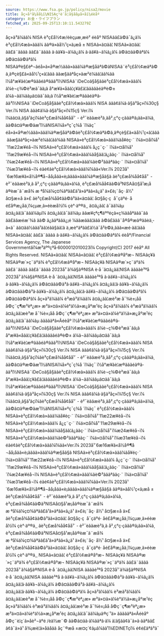 ```yaml
---
source: https://www.fsa.go.jp/policy/nisa2/movie
title: åç»ã³ã¼ãã¼ï¼NISAç¹è¨­ã¦ã§ããµã¤ãï¼éèåº
category: お金・ライフプラン
fetched_at: 2025-09-25T13:10:11.543279Z
---
```

åç»ã³ã¼ãã¼
NISA
è³ç£å½¢æ/éèçµæ¸æè²
éèåº NISAã­ã£ã©ã¯ã¿ã¼
è³ç£å½¢æã»ããã¼
ãã®ä»ãå½¹ç«ã¡æå ±
NISAã«ã¤ãã¦
NISAã«ã¤ãã¦
ãã£ã¨ãããã
ãã£ã¨ãããã
ã·ãã¥ã¬ã¼ã¿ã¼
ã·ãã¥ã¬ã¼ã¿ã¼
ã©ã¤ãã©ãªã¼
ã©ã¤ãã©ãªã¼
NISAã®è§£èª¬ãéå»ã«å®æ½ããã»ããã¼ã®æ§å­ãªã©ãNISAã¨è³ç£å½¢æãªã©ã¸ã®çè§£ã«ãå½¹ç«ã¦ããã ããæ§ããªåç»ãæ²è¼ãã¦ãã¾ãã
ï½å°æ¥ãè¦æ®ãããéã®ã­ãã³ï½NISAã¨iDeCoã§å§ããè³ç£å½¢æã»ããã¼
â¼è¬ç¾©è³æã¯ãã¡ã
å°æ¥ã«åãã¦ç¥ã£ã¦ãããããéã®è©±
â¼ã¬ãã¼ããµã¤ãã¯ãã¡ã
ï½å°æ¥ãè¦æ®ãããéã®ã­ãã³ï½NISAã¨iDeCoã§å§ããè³ç£å½¢æã»ããã¼
NISA ãã­ã¢ã¼ã·ã§ã³åç»ï¼30ç§ Ver.ï¼
NISA ãã­ã¢ã¼ã·ã§ã³åç»ï¼15ç§ Ver.ï¼
ï¼ãã¤ã¸ã§ã¹ãçï¼ãè³ç£æå¾åå¢åå¹´ - è²¯èããæè³ã¸ãå²¸ç°ç·çããã®ã¡ãã»ã¼ã¸
ãã©ã¤ã®æ­©ãæ¹ï½ãNISAï¼å»ºç¯ç¾å ´ï¼ãç¯
éå»ã«å®æ½ããã»ããã¼ã®æ§å­ãªã©ãè³ç£å½¢æãªã©ã¸ã®çè§£ã«ãå½¹ç«ã¦ããã ããæ§ããªåç»ãæ²è¼ãã¦ãã¾ãã
NISAã»è³ç£å½¢æã»ããã¼ãå¥éç·¨ ï¼ä»¤åï¼å¹´11æ22æ¥éå¬ï¼
NISAã»è³ç£å½¢æã»ããã¼ å¿ç¨ç·¨ ï¼ä»¤åï¼å¹´11æ29æ¥éå¬ï¼
NISAã»è³ç£å½¢æã»ããã¼ãå§ãã¦ã¿ããç·¨ ï¼ä»¤åï¼å¹´ï¼æ24æ¥éå¬ï¼
NISAã»è³ç£å½¢æã»ããã¼ãè©³ãããªããç·¨ ï¼ä»¤åï¼å¹´ï¼æ31æ¥éå¬ï¼
éãé¢ãè³ç£å½¢æã»ããã¼ï¼ãã«Ver.ï¼
2023å¹´6æ16æ¥ã«å½å®¶å¬åå¡åãã«è¡ãããã»ããã¼ã®æ§å­ã§ã
ãè³ç£æå¾åå¢åå¹´ - è²¯èããæè³ã¸ã å²¸ç°ç·çããã®ã¡ãã»ã¼ã¸
è³ç£æå¾åå¢ãã©ã³NISAå¤§å¹æ¡åã®èæ¯ã¨æå¾
æ ªå¼ä¼ç¤¾ãªãã£ã¹ã»ãªãã«ã¿ã¹ ä»£è¡¨åç· å½¹ å¤§æ±å ä»£
ãè³ç£æå¾åå¢ãã©ã³ãã«ã¤ãã¦
å¤§åç·ç  å¯çäºé· åé£å®æ¿åä¸ï¼çµæ¸ã»éèæå½ï¼ çè°·äº®ä¸¸
ã¤ã¿ãã¦ ã¯ãã¼ãµ
ã¤ã¿ãã¦ã¯ããã¼ãµï¼
ã¤ã¿ãã¦ã¯ãã¼ãµ
ããæ¥çªç¶äººéçã«ç¾ããåªããã¯ãã ãã£ããæéæ´¾ã ãã© ã¿ããªããä¿¡é ¼ããæããã¦ããã ã©ã£ããã¨å®å®æã®ããèä¸­ã«ã¯ ãã¤ãä½ããä¹ãã¦éãã§ãã¦ã ä¸æè­°ãªãã£ã½ã¯å³è©ä¸ããã«æé·ãã¦ããã
NISAã«ã¤ãã¦
ãã£ã¨ãããã
ã·ãã¥ã¬ã¼ã¿ã¼
ã©ã¤ãã©ãªã¼
éèåº/Financial Services Agency, The Japanese Governmentãï¼æ³äººçªå·6000012010023ï¼
Copyright(C) 2017 éèåº All Rights Reserved.
NISAã«ã¤ãã¦ NISAã«ã¤ãã¦ è³ç£å½¢æã®åºæ¬ NISAãç¥ã NISAã®æ´»ç¨äºä¾
è³ç£å½¢æã®åºæ¬
NISAãç¥ã
NISAã®æ´»ç¨äºä¾
ãã£ã¨ãããã ãã£ã¨ãããã 2023å¹´ã¾ã§ã®NISA è·å ´ã¤ã¿ãã¦NISA ããããè³ªå
2023å¹´ã¾ã§ã®NISA
è·å ´ã¤ã¿ãã¦NISA
ããããè³ªå
ã·ãã¥ã¬ã¼ã¿ã¼ ã·ãã¥ã¬ã¼ã¿ã¼ ã©ã¤ããã©ã³ã·ãã¥ã¬ã¼ã¿ã¼ ã¤ã¿ãã¦ã·ãã¥ã¬ã¼ã¿ã¼
ã©ã¤ããã©ã³ã·ãã¥ã¬ã¼ã¿ã¼
ã¤ã¿ãã¦ã·ãã¥ã¬ã¼ã¿ã¼
ã©ã¤ãã©ãªã¼ ã©ã¤ãã©ãªã¼ åç»ã³ã¼ãã¼ è³æã³ã¼ãã¼ ã¤ã¿ãã¦æè³æ å¯¾è±¡åå å©ç¨ç¶æ³èª¿æ» æ³ä»¤ã»ä¼è­°ä½ã»æ¿åºæ¹éç­
åç»ã³ã¼ãã¼
è³æã³ã¼ãã¼
ã¤ã¿ãã¦æè³æ å¯¾è±¡åå
å©ç¨ç¶æ³èª¿æ»
æ³ä»¤ã»ä¼è­°ä½ã»æ¿åºæ¹éç­
ã¤ã¿ãã¦ã¯ãã¼ãµ
ãããããªã«Ãéèåº
ï½å°æ¥ãè¦æ®ãããéã®ã­ãã³ï½NISAã¨iDeCoã§å§ããè³ç£å½¢æã»ããã¼ â¼è¬ç¾©è³æã¯ãã¡ã å°æ¥ã«åãã¦ç¥ã£ã¦ãããããéã®è©± â¼ã¬ãã¼ããµã¤ãã¯ãã¡ã ï½å°æ¥ãè¦æ®ãããéã®ã­ãã³ï½NISAã¨iDeCoã§å§ããè³ç£å½¢æã»ããã¼ NISA ãã­ã¢ã¼ã·ã§ã³åç»ï¼30ç§ Ver.ï¼ NISA ãã­ã¢ã¼ã·ã§ã³åç»ï¼15ç§ Ver.ï¼ ï¼ãã¤ã¸ã§ã¹ãçï¼ãè³ç£æå¾åå¢åå¹´ - è²¯èããæè³ã¸ãå²¸ç°ç·çããã®ã¡ãã»ã¼ã¸ ãã©ã¤ã®æ­©ãæ¹ï½ãNISAï¼å»ºç¯ç¾å ´ï¼ãç¯
ï½å°æ¥ãè¦æ®ãããéã®ã­ãã³ï½NISAã¨iDeCoã§å§ããè³ç£å½¢æã»ããã¼ â¼è¬ç¾©è³æã¯ãã¡ã å°æ¥ã«åãã¦ç¥ã£ã¦ãããããéã®è©± â¼ã¬ãã¼ããµã¤ãã¯ãã¡ã ï½å°æ¥ãè¦æ®ãããéã®ã­ãã³ï½NISAã¨iDeCoã§å§ããè³ç£å½¢æã»ããã¼
NISA ãã­ã¢ã¼ã·ã§ã³åç»ï¼30ç§ Ver.ï¼
NISA ãã­ã¢ã¼ã·ã§ã³åç»ï¼15ç§ Ver.ï¼
ï¼ãã¤ã¸ã§ã¹ãçï¼ãè³ç£æå¾åå¢åå¹´ - è²¯èããæè³ã¸ãå²¸ç°ç·çããã®ã¡ãã»ã¼ã¸
ãã©ã¤ã®æ­©ãæ¹ï½ãNISAï¼å»ºç¯ç¾å ´ï¼ãç¯
è³ç£å½¢æã»ããã¼ NISAã»è³ç£å½¢æã»ããã¼ãå¥éç·¨ ï¼ä»¤åï¼å¹´11æ22æ¥éå¬ï¼ NISAã»è³ç£å½¢æã»ããã¼ å¿ç¨ç·¨ ï¼ä»¤åï¼å¹´11æ29æ¥éå¬ï¼ NISAã»è³ç£å½¢æã»ããã¼ãå§ãã¦ã¿ããç·¨ ï¼ä»¤åï¼å¹´ï¼æ24æ¥éå¬ï¼ NISAã»è³ç£å½¢æã»ããã¼ãè©³ãããªããç·¨ ï¼ä»¤åï¼å¹´ï¼æ31æ¥éå¬ï¼ éãé¢ãè³ç£å½¢æã»ããã¼ï¼ãã«Ver.ï¼ 2023å¹´6æ16æ¥ã«å½å®¶å¬åå¡åãã«è¡ãããã»ããã¼ã®æ§å­ã§ã
NISAã»è³ç£å½¢æã»ããã¼ãå¥éç·¨ ï¼ä»¤åï¼å¹´11æ22æ¥éå¬ï¼
NISAã»è³ç£å½¢æã»ããã¼ å¿ç¨ç·¨ ï¼ä»¤åï¼å¹´11æ29æ¥éå¬ï¼
NISAã»è³ç£å½¢æã»ããã¼ãå§ãã¦ã¿ããç·¨ ï¼ä»¤åï¼å¹´ï¼æ24æ¥éå¬ï¼
NISAã»è³ç£å½¢æã»ããã¼ãè©³ãããªããç·¨ ï¼ä»¤åï¼å¹´ï¼æ31æ¥éå¬ï¼
éãé¢ãè³ç£å½¢æã»ããã¼ï¼ãã«Ver.ï¼ 2023å¹´6æ16æ¥ã«å½å®¶å¬åå¡åãã«è¡ãããã»ããã¼ã®æ§å­ã§ã
ãã®ä»ãå½¹ç«ã¡æå ± ãè³ç£æå¾åå¢åå¹´ - è²¯èããæè³ã¸ã å²¸ç°ç·çããã®ã¡ãã»ã¼ã¸ è³ç£æå¾åå¢ãã©ã³NISAå¤§å¹æ¡åã®èæ¯ã¨æå¾ æ ªå¼ä¼ç¤¾ãªãã£ã¹ã»ãªãã«ã¿ã¹ ä»£è¡¨åç· å½¹ å¤§æ±å ä»£ ãè³ç£æå¾åå¢ãã©ã³ãã«ã¤ãã¦ å¤§åç·ç  å¯çäºé· åé£å®æ¿åä¸ï¼çµæ¸ã»éèæå½ï¼ çè°·äº®ä¸¸
ãè³ç£æå¾åå¢åå¹´ - è²¯èããæè³ã¸ã å²¸ç°ç·çããã®ã¡ãã»ã¼ã¸
è³ç£æå¾åå¢ãã©ã³NISAå¤§å¹æ¡åã®èæ¯ã¨æå¾ æ ªå¼ä¼ç¤¾ãªãã£ã¹ã»ãªãã«ã¿ã¹ ä»£è¡¨åç· å½¹ å¤§æ±å ä»£
ãè³ç£æå¾åå¢ãã©ã³ãã«ã¤ãã¦ å¤§åç·ç  å¯çäºé· åé£å®æ¿åä¸ï¼çµæ¸ã»éèæå½ï¼ çè°·äº®ä¸¸
NISAã«ã¤ãã¦ è³ç£å½¢æã®åºæ¬ NISAãç¥ã NISAã®æ´»ç¨äºä¾
è³ç£å½¢æã®åºæ¬
NISAãç¥ã
NISAã®æ´»ç¨äºä¾
ãã£ã¨ãããã 2023å¹´ã¾ã§ã®NISA è·å ´ã¤ã¿ãã¦NISA ããããè³ªå
2023å¹´ã¾ã§ã®NISA
è·å ´ã¤ã¿ãã¦NISA
ããããè³ªå
ã·ãã¥ã¬ã¼ã¿ã¼ ã©ã¤ããã©ã³ã·ãã¥ã¬ã¼ã¿ã¼ ã¤ã¿ãã¦ã·ãã¥ã¬ã¼ã¿ã¼
ã©ã¤ããã©ã³ã·ãã¥ã¬ã¼ã¿ã¼
ã¤ã¿ãã¦ã·ãã¥ã¬ã¼ã¿ã¼
ã©ã¤ãã©ãªã¼ åç»ã³ã¼ãã¼ è³æã³ã¼ãã¼ ã¤ã¿ãã¦æè³æ å¯¾è±¡åå å©ç¨ç¶æ³èª¿æ» æ³ä»¤ã»ä¼è­°ä½ã»æ¿åºæ¹éç­
åç»ã³ã¼ãã¼
è³æã³ã¼ãã¼
ã¤ã¿ãã¦æè³æ å¯¾è±¡åå
å©ç¨ç¶æ³èª¿æ»
æ³ä»¤ã»ä¼è­°ä½ã»æ¿åºæ¹éç­
ã¤ã¿ãã¦ã¯ãã¼ãµã®ç´¹ä»
ãããããªã«Ãéèåº
å©ç¨è¦ç´ã»åè²¬äºé /èä½æ¨©
ãã©ã¤ãã·ã¼ããªã·ã¼
ã¦ã§ãã¢ã¯ã»ã·ããªãã£
ã¢ã¯ã»ã¹
å¾¡æè¦ã»åãåãã
åç¨®æå ±æ¤ç´¢ãµã¼ãã¹ï¼EDINETç­ï¼
é¢é£ãªã³ã¯
